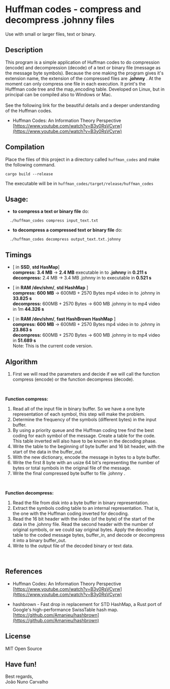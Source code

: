 # Huffman codes - compress and decompress .johnny files
Use with small or larger files, text or binary.


## Description
This program is a simple application of Huffman codes to do compression (encode) and decompression (decode) of a text or binary file (message as the message byte symbols). Because the one making the program gives it's extension name, the extension of the compressed files are **.johnny** . At the moment can only compress one file in each execution. It print's the Hufffman code tree and the map_encoding table. Developed on Linux, but in principal can be compiled also to Windows or Mac. <br> 
<br>
See the following link for the beautiful details and a deeper understanding of the Huffman codes.<br> 

* Huffman Codes: An Information Theory Perspective <br>
  [https://www.youtube.com/watch?v=B3y0RsVCyrw](https://www.youtube.com/watch?v=B3y0RsVCyrw)


## Compilation 
Place the files of this project in a directory called ```huffman_codes``` and make the following command. <br>

```
cargo build --release
```

The executable will be in ```huffman_codes/target/release/huffman_codes```


## Usage: 

* **to compress a text or binary file** do: <br>
```
  ./huffman_codes compress input_text.txt
```

* **to decompress a compressed text or binary file** do: <br>
```
  ./huffman_codes decompress output_text.txt.johnny
```


## Timings

* [ in **SSD**, **std HasMap**] <br>
  **compress:**    **3.4 MB** -> **2.4 MB** executable in to **.johnny** in **0.211 s** <br>
  **decompress:**  2.4 MB -> 3.4 MB .johnny in to executable in **0.521 s**

* [ in **RAM /dev/shm/**, **std HashMap** ] <br>
  **compress:**    **600 MB** -> 600MB + 2570 Bytes mp4 video in to .johnny in **33.825 s** <br>
  **decompress:**  600MB + 2570 Bytes -> 600 MB .johnny in to mp4 video in 1m **44.326 s** 
                                                                             
* [ in **RAM /dev/shm/**, **fast HashBrown HashMap** ] <br>
  **compress:**    **600 MB** -> 600MB + 2570 Bytes mp4 video in to .johnny in **23.863 s** <br>
  **decompress:**  600MB + 2570 Bytes -> 600 MB .johnny in to mp4 video in **51.689 s** <br>
  Note: This is the current code version.


## Algorithm

1. First we will read the parameters and decide if we will call the function compress (encode) or the function decompress (decode).
<br>

**Function compress:** <br>
1. Read all of the input file in binary buffer. So we have a one byte representation of each symbol, this step will make the problem.
2. Determine the frequency of the symbols (different bytes) in the input buffer.
3. By using a priority queue and the Huffman coding tree find the best coding for each symbol of the message. Create a table for the code. This table inverted will also have to be known in the decoding phase.
4. Write the table to the beginning of byte buffer and 16 bit header, with the start of the data in the buffer_out.
5. With the new dictionary, encode the message in bytes to a byte buffer.
6. Write the first 8 byte with an usize 64 bit's representing the number of bytes or total symbols in the original file of the message.
7. Write the final compressed byte buffer to file .johnny .
<br>

**Function decompress:** <br>
1. Read the file from disk into a byte buffer in binary representation.
2. Extract the symbols coding table to an internal representation. That is, the one with the Huffman coding inverted for decoding.
3. Read the 16 bit header with the index (of the byte) of the start of the data in the .johnny file. Read the second header with the number of original symbols, or we could say original bytes. Apply the decoding table to the coded message bytes, buffer_in, and decode or decompress it into a binary buffer_out.
4. Write to the output file of the decoded binary or text data. 
<br>


## References

* Huffman Codes: An Information Theory Perspective <br>
  [https://www.youtube.com/watch?v=B3y0RsVCyrw](https://www.youtube.com/watch?v=B3y0RsVCyrw)

* hashbrown - Fast drop in replacement for STD HashMap, a Rust port of Google's high-performance SwissTable hash map. <br>
  [https://github.com/Amanieu/hashbrown](https://github.com/Amanieu/hashbrown)


## License
MIT Open Source


## Have fun!
Best regards, <br>
João Nuno Carvalho
